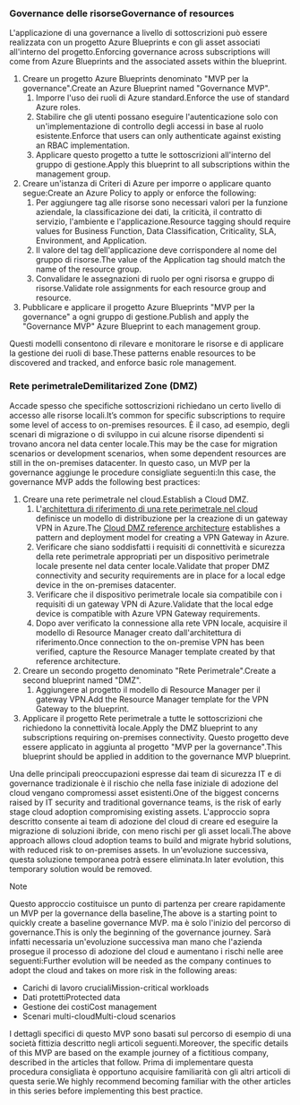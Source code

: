 <!-- TEMPLATE FILE - DO NOT ADD METADATA -->

### <a name="governance-of-resources"></a><span data-ttu-id="d7e8a-101">Governance delle risorse</span><span class="sxs-lookup"><span data-stu-id="d7e8a-101">Governance of resources</span></span>

<span data-ttu-id="d7e8a-102">L'applicazione di una governance a livello di sottoscrizioni può essere realizzata con un progetto Azure Blueprints e con gli asset associati all'interno del progetto.</span><span class="sxs-lookup"><span data-stu-id="d7e8a-102">Enforcing governance across subscriptions will come from Azure Blueprints and the associated assets within the blueprint.</span></span>

1. <span data-ttu-id="d7e8a-103">Creare un progetto Azure Blueprints denominato "MVP per la governance".</span><span class="sxs-lookup"><span data-stu-id="d7e8a-103">Create an Azure Blueprint named "Governance MVP".</span></span>
    1. <span data-ttu-id="d7e8a-104">Imporre l'uso dei ruoli di Azure standard.</span><span class="sxs-lookup"><span data-stu-id="d7e8a-104">Enforce the use of standard Azure roles.</span></span>
    2. <span data-ttu-id="d7e8a-105">Stabilire che gli utenti possano eseguire l'autenticazione solo con un'implementazione di controllo degli accessi in base al ruolo esistente.</span><span class="sxs-lookup"><span data-stu-id="d7e8a-105">Enforce that users can only authenticate against existing an RBAC implementation.</span></span>
    3. <span data-ttu-id="d7e8a-106">Applicare questo progetto a tutte le sottoscrizioni all'interno del gruppo di gestione.</span><span class="sxs-lookup"><span data-stu-id="d7e8a-106">Apply this blueprint to all subscriptions within the management group.</span></span>
2. <span data-ttu-id="d7e8a-107">Creare un'istanza di Criteri di Azure per imporre o applicare quanto segue:</span><span class="sxs-lookup"><span data-stu-id="d7e8a-107">Create an Azure Policy to apply or enforce the following:</span></span>
    1. <span data-ttu-id="d7e8a-108">Per aggiungere tag alle risorse sono necessari valori per la funzione aziendale, la classificazione dei dati, la criticità, il contratto di servizio, l'ambiente e l'applicazione.</span><span class="sxs-lookup"><span data-stu-id="d7e8a-108">Resource tagging should require values for Business Function, Data Classification, Criticality, SLA, Environment, and  Application.</span></span>
    2. <span data-ttu-id="d7e8a-109">Il valore del tag dell'applicazione deve corrispondere al nome del gruppo di risorse.</span><span class="sxs-lookup"><span data-stu-id="d7e8a-109">The value of the Application tag should match the name of the resource group.</span></span>
    3. <span data-ttu-id="d7e8a-110">Convalidare le assegnazioni di ruolo per ogni risorsa e gruppo di risorse.</span><span class="sxs-lookup"><span data-stu-id="d7e8a-110">Validate role assignments for each resource group and resource.</span></span>
3. <span data-ttu-id="d7e8a-111">Pubblicare e applicare il progetto Azure Blueprints "MVP per la governance" a ogni gruppo di gestione.</span><span class="sxs-lookup"><span data-stu-id="d7e8a-111">Publish and apply the "Governance MVP" Azure Blueprint to each management group.</span></span>

<span data-ttu-id="d7e8a-112">Questi modelli consentono di rilevare e monitorare le risorse e di applicare la gestione dei ruoli di base.</span><span class="sxs-lookup"><span data-stu-id="d7e8a-112">These patterns enable resources to be discovered and tracked, and enforce basic role management.</span></span>

### <a name="demilitarized-zone-dmz"></a><span data-ttu-id="d7e8a-113">Rete perimetrale</span><span class="sxs-lookup"><span data-stu-id="d7e8a-113">Demilitarized Zone (DMZ)</span></span>

<span data-ttu-id="d7e8a-114">Accade spesso che specifiche sottoscrizioni richiedano un certo livello di accesso alle risorse locali.</span><span class="sxs-lookup"><span data-stu-id="d7e8a-114">It’s common for specific subscriptions to require some level of access to on-premises resources.</span></span> <span data-ttu-id="d7e8a-115">È il caso, ad esempio, degli scenari di migrazione o di sviluppo in cui alcune risorse dipendenti si trovano ancora nel data center locale.</span><span class="sxs-lookup"><span data-stu-id="d7e8a-115">This may be the case for migration scenarios or development scenarios, when some dependent resources are still in the on-premises datacenter.</span></span> <span data-ttu-id="d7e8a-116">In questo caso, un MVP per la governance aggiunge le procedure consigliate seguenti:</span><span class="sxs-lookup"><span data-stu-id="d7e8a-116">In this case, the governance MVP adds the following best practices:</span></span>

1. <span data-ttu-id="d7e8a-117">Creare una rete perimetrale nel cloud.</span><span class="sxs-lookup"><span data-stu-id="d7e8a-117">Establish a Cloud DMZ.</span></span>
    1. <span data-ttu-id="d7e8a-118">L'[architettura di riferimento di una rete perimetrale nel cloud](/azure/architecture/reference-architectures/dmz/secure-vnet-hybrid) definisce un modello di distribuzione per la creazione di un gateway VPN in Azure.</span><span class="sxs-lookup"><span data-stu-id="d7e8a-118">The [Cloud DMZ reference architecture](/azure/architecture/reference-architectures/dmz/secure-vnet-hybrid) establishes a pattern and deployment model for creating a VPN Gateway in Azure.</span></span>
    2. <span data-ttu-id="d7e8a-119">Verificare che siano soddisfatti i requisiti di connettività e sicurezza della rete perimetrale appropriati per un dispositivo perimetrale locale presente nel data center locale.</span><span class="sxs-lookup"><span data-stu-id="d7e8a-119">Validate that proper DMZ connectivity and security requirements are in place for a local edge device in the on-premises datacenter.</span></span>
    3. <span data-ttu-id="d7e8a-120">Verificare che il dispositivo perimetrale locale sia compatibile con i requisiti di un gateway VPN di Azure.</span><span class="sxs-lookup"><span data-stu-id="d7e8a-120">Validate that the local edge device is compatible with Azure VPN Gateway requirements.</span></span>
    4. <span data-ttu-id="d7e8a-121">Dopo aver verificato la connessione alla rete VPN locale, acquisire il modello di Resource Manager creato dall'architettura di riferimento.</span><span class="sxs-lookup"><span data-stu-id="d7e8a-121">Once connection to the on-premise VPN has been verified, capture the Resource Manager template created by that reference architecture.</span></span>
2. <span data-ttu-id="d7e8a-122">Creare un secondo progetto denominato "Rete Perimetrale".</span><span class="sxs-lookup"><span data-stu-id="d7e8a-122">Create a second blueprint named "DMZ".</span></span>
    1. <span data-ttu-id="d7e8a-123">Aggiungere al progetto il modello di Resource Manager per il gateway VPN.</span><span class="sxs-lookup"><span data-stu-id="d7e8a-123">Add the Resource Manager template for the VPN Gateway to the blueprint.</span></span>
3. <span data-ttu-id="d7e8a-124">Applicare il progetto Rete perimetrale a tutte le sottoscrizioni che richiedono la connettività locale.</span><span class="sxs-lookup"><span data-stu-id="d7e8a-124">Apply the DMZ blueprint to any subscriptions requiring on-premises connectivity.</span></span> <span data-ttu-id="d7e8a-125">Questo progetto deve essere applicato in aggiunta al progetto "MVP per la governance".</span><span class="sxs-lookup"><span data-stu-id="d7e8a-125">This blueprint should be applied in addition to the governance MVP blueprint.</span></span>

<span data-ttu-id="d7e8a-126">Una delle principali preoccupazioni espresse dai team di sicurezza IT e di governance tradizionale è il rischio che nella fase iniziale di adozione del cloud vengano compromessi asset esistenti.</span><span class="sxs-lookup"><span data-stu-id="d7e8a-126">One of the biggest concerns raised by IT security and traditional governance teams, is the risk of early stage cloud adoption compromising existing assets.</span></span> <span data-ttu-id="d7e8a-127">L'approccio sopra descritto consente ai team di adozione del cloud di creare ed eseguire la migrazione di soluzioni ibride, con meno rischi per gli asset locali.</span><span class="sxs-lookup"><span data-stu-id="d7e8a-127">The above approach allows cloud adoption teams to build and migrate hybrid solutions, with reduced risk to on-premises assets.</span></span> <span data-ttu-id="d7e8a-128">In un'evoluzione successiva, questa soluzione temporanea potrà essere eliminata.</span><span class="sxs-lookup"><span data-stu-id="d7e8a-128">In later evolution, this temporary solution would be removed.</span></span>

> [!NOTE]
> <span data-ttu-id="d7e8a-129">Questo approccio costituisce un punto di partenza per creare rapidamente un MVP per la governance della baseline,</span><span class="sxs-lookup"><span data-stu-id="d7e8a-129">The above is a starting point to quickly create a baseline governance MVP.</span></span> <span data-ttu-id="d7e8a-130">ma è solo l'inizio del percorso di governance.</span><span class="sxs-lookup"><span data-stu-id="d7e8a-130">This is only the beginning of the governance journey.</span></span> <span data-ttu-id="d7e8a-131">Sarà infatti necessaria un'evoluzione successiva man mano che l'azienda prosegue il processo di adozione del cloud e aumentano i rischi nelle aree seguenti:</span><span class="sxs-lookup"><span data-stu-id="d7e8a-131">Further evolution will be needed as the company continues to adopt the cloud and takes on more risk in the following areas:</span></span>
>
> - <span data-ttu-id="d7e8a-132">Carichi di lavoro cruciali</span><span class="sxs-lookup"><span data-stu-id="d7e8a-132">Mission-critical workloads</span></span>
> - <span data-ttu-id="d7e8a-133">Dati protetti</span><span class="sxs-lookup"><span data-stu-id="d7e8a-133">Protected data</span></span>
> - <span data-ttu-id="d7e8a-134">Gestione dei costi</span><span class="sxs-lookup"><span data-stu-id="d7e8a-134">Cost management</span></span>
> - <span data-ttu-id="d7e8a-135">Scenari multi-cloud</span><span class="sxs-lookup"><span data-stu-id="d7e8a-135">Multi-cloud scenarios</span></span>
>
><span data-ttu-id="d7e8a-136">I dettagli specifici di questo MVP sono basati sul percorso di esempio di una società fittizia descritto negli articoli seguenti.</span><span class="sxs-lookup"><span data-stu-id="d7e8a-136">Moreover, the specific details of this MVP are based on the example journey of a fictitious company, described in the articles that follow.</span></span> <span data-ttu-id="d7e8a-137">Prima di implementare questa procedura consigliata è opportuno acquisire familiarità con gli altri articoli di questa serie.</span><span class="sxs-lookup"><span data-stu-id="d7e8a-137">We highly recommend becoming familiar with the other articles in this series before implementing this best practice.</span></span>
